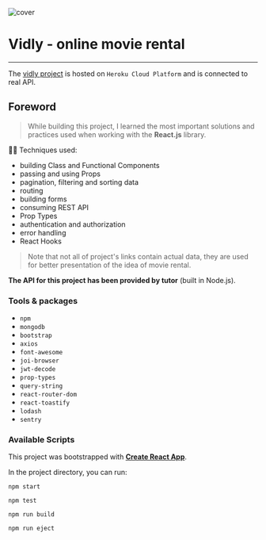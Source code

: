 ![cover](https://mateuszlason.github.io/vidly/vidly.jpg)

# Vidly - online movie rental

---

The [vidly project](https://thawing-wildwood-91061.herokuapp.com/) is hosted on `Heroku Cloud Platform` and is connected to real API.

## Foreword

> While building this project, I learned the most important solutions and practices used when working with the **React.js** library.

👨‍💻 Techniques used:

- building Class and Functional Components
- passing and using Props
- pagination, filtering and sorting data
- routing
- building forms
- consuming REST API
- Prop Types
- authentication and authorization
- error handling
- React Hooks

> Note that not all of project's links contain actual data, they are used for better presentation of the idea of movie rental.

**The API for this project has been provided by tutor** (built in Node.js).

### Tools & packages

- `npm`
- `mongodb`
- `bootstrap`
- `axios`
- `font-awesome`
- `joi-browser`
- `jwt-decode`
- `prop-types`
- `query-string`
- `react-router-dom`
- `react-toastify`
- `lodash`
- `sentry`

### Available Scripts

This project was bootstrapped with **[Create React App](https://github.com/facebook/create-react-app)**.

In the project directory, you can run:

```
npm start
```

```
npm test
```

```
npm run build
```

```
npm run eject
```
